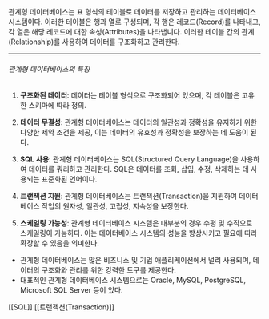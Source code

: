 관계형 데이터베이스는 표 형식의 테이블로 데이터를 저장하고 관리하는 데이터베이스 시스템이다. 
이러한 테이블은 행과 열로 구성되며, 각 행은 레코드(Record)를 나타내고, 각 열은 해당 레코드에 대한 속성(Attributes)을 나타냅니다. 이러한 테이블 간의 관계(Relationship)를 사용하여 데이터를 구조화하고 관리한다.

---
###### 관계형 데이터베이스의 특징

1. **구조화된 데이터**: 데이터는 테이블 형식으로 구조화되어 있으며, 각 테이블은 고유한 스키마에 따라 정의.
    
2. **데이터 무결성**: 관계형 데이터베이스는 데이터의 일관성과 정확성을 유지하기 위한 다양한 제약 조건을 제공, 이는 데이터의 유효성과 정확성을 보장하는 데 도움이 된다.
    
3. **SQL 사용**: 관계형 데이터베이스는 SQL(Structured Query Language)을 사용하여 데이터를 쿼리하고 관리한다. SQL은 데이터를 조회, 삽입, 수정, 삭제하는 데 사용되는 표준화된 언어이다.
    
4. **트랜잭션 지원**: 관계형 데이터베이스는 트랜잭션(Transaction)을 지원하여 데이터베이스 작업의 원자성, 일관성, 고립성, 지속성을 보장한다.
    
5. **스케일링 가능성**: 관계형 데이터베이스 시스템은 대부분의 경우 수평 및 수직으로 스케일링이 가능하다. 이는 데이터베이스 시스템의 성능을 향상시키고 필요에 따라 확장할 수 있음을 의미한다.


- 관계형 데이터베이스는 많은 비즈니스 및 기업 애플리케이션에서 널리 사용되며, 데이터의 구조화와 관리를 위한 강력한 도구를 제공한다. 
- 대표적인 관계형 데이터베이스 시스템으로는 Oracle, MySQL, PostgreSQL, Microsoft SQL Server 등이 있다.

[[SQL]]
[[트랜젝션(Transaction)]]